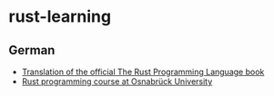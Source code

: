 # rust-learning

## German

* [Translation of the official The Rust Programming Language book](https://rust-lang-de.github.io/rustbook-de/)
* [Rust programming course at Osnabrück University](https://github.com/LukasKalbertodt/programmieren-in-rust)
